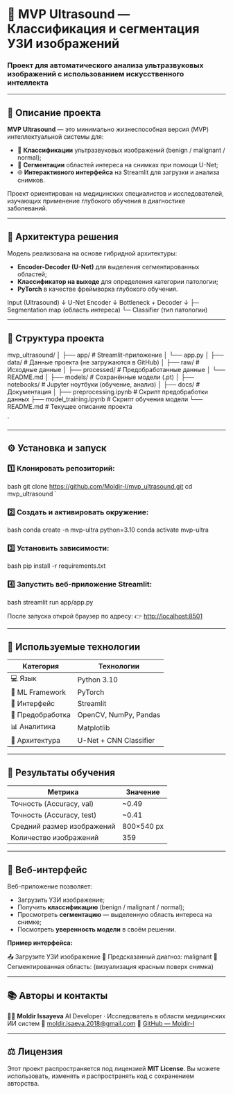 # 🧠 MVP Ultrasound — Классификация и сегментация УЗИ изображений

### Проект для автоматического анализа ультразвуковых изображений с использованием искусственного интеллекта

---

## 🚀 Описание проекта

**MVP Ultrasound** — это минимально жизнеспособная версия (MVP) интеллектуальной системы для:
- 🩻 **Классификации** ультразвуковых изображений (benign / malignant / normal);
- 🎯 **Сегментации** областей интереса на снимках при помощи U-Net;
- 🌐 **Интерактивного интерфейса** на Streamlit для загрузки и анализа снимков.

Проект ориентирован на медицинских специалистов и исследователей, изучающих применение глубокого обучения в диагностике заболеваний.

---

## 🧩 Архитектура решения

Модель реализована на основе гибридной архитектуры:

- **Encoder-Decoder (U-Net)** для выделения сегментированных областей;
- **Классификатор на выходе** для определения категории патологии;
- **PyTorch** в качестве фреймворка глубокого обучения.



Input (Ultrasound)
↓
U-Net Encoder
↓
Bottleneck + Decoder
↓
├─ Segmentation map (область интереса)
└─ Classifier (тип патологии)



---

## 📂 Структура проекта



mvp_ultrasound/
│
├── app/                     # Streamlit-приложение
│   └── app.py
│
├── data/                    # Данные проекта (не загружаются в GitHub)
│   ├── raw/                 # Исходные данные
│   ├── processed/           # Предобработанные данные
│   └── README.md
│
├── models/                  # Сохранённые модели (.pt)
│
├── notebooks/               # Jupyter ноутбуки (обучение, анализ)
│
├── docs/                    # Документация
│
├── preprocessing.ipynb      # Скрипт предобработки данных
├── model_training.ipynb     # Скрипт обучения модели
└── README.md                # Текущее описание проекта

`

---

## ⚙️ Установка и запуск

### 1️⃣ Клонировать репозиторий:
bash
git clone https://github.com/Moldir-I/mvp_ultrasound.git
cd mvp_ultrasound
`

### 2️⃣ Создать и активировать окружение:

bash
conda create -n mvp-ultra python=3.10
conda activate mvp-ultra


### 3️⃣ Установить зависимости:

bash
pip install -r requirements.txt


### 4️⃣ Запустить веб-приложение Streamlit:

bash
streamlit run app/app.py


После запуска открой браузер по адресу:
👉 [http://localhost:8501](http://localhost:8501)

---

## 🧠 Используемые технологии

| Категория        | Технологии             |
| ---------------- | ---------------------- |
| 💻 Язык          | Python 3.10            |
| 🤖 ML Framework  | PyTorch                |
| 🧩 Интерфейс     | Streamlit              |
| 🧹 Предобработка | OpenCV, NumPy, Pandas  |
| 📊 Аналитика     | Matplotlib             |
| 🧱 Архитектура   | U-Net + CNN Classifier |

---

## 🧪 Результаты обучения

| Метрика                    | Значение   |
| -------------------------- | ---------- |
| Точность (Accuracy, val)   | ~0.49      |
| Точность (Accuracy, test)  | ~0.41      |
| Средний размер изображений | 800×540 px |
| Количество изображений     | 359        |

---

## 🩻 Веб-интерфейс

Веб-приложение позволяет:

* Загрузить УЗИ изображение;
* Получить **классификацию** (benign / malignant / normal);
* Просмотреть **сегментацию** — выделенную область интереса на снимке;
* Посмотреть **уверенность модели** в своём решении.

**Пример интерфейса:**


📤 Загрузите УЗИ изображение
🩻 Предсказанный диагноз: malignant
📍 Сегментированная область: (визуализация красным поверх снимка)


---

## 📚 Авторы и контакты

👩‍💻 **Moldir Issayeva**
AI Developer · Исследователь в области медицинских ИИ систем
📧 [moldir.isaeva.2018@gmail.com](mailto:moldir.isaeva.2018@gmail.com)
🔗 [GitHub — Moldir-I](https://github.com/Moldir-I)

---

## ⚖️ Лицензия

Этот проект распространяется под лицензией **MIT License**.
Вы можете использовать, изменять и распространять код с сохранением авторства.